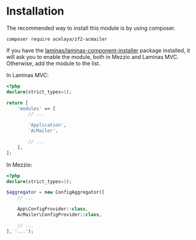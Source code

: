 # Installation

The recommended way to install this module is by using composer.

    composer require acelaya/zf2-acmailer

If you have the [laminas/laminas-component-installer](https://github.com/laminas/laminas-component-installer) package installed, it will ask you to enable the module, both in Mezzio and Laminas MVC. Otherwise, add the module to the list.

In Laminas MVC:

```php
<?php
declare(strict_types=1);

return [
    'modules' => [
        // ...

        'Application',
        'AcMailer',

        // ...
    ],
];
```

In Mezzio:

```php
<?php
declare(strict_types=1);

$aggregator = new ConfigAggregator([
    // ...

    App\ConfigProvider::class,
    AcMailer\ConfigProvider::class,

    // ...
], '...');
```

